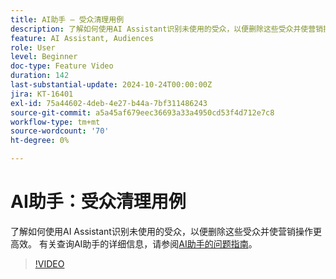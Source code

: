 ```yaml
---
title: AI助手 — 受众清理用例
description: 了解如何使用AI Assistant识别未使用的受众，以便删除这些受众并使营销操作更高效。
feature: AI Assistant, Audiences
role: User
level: Beginner
doc-type: Feature Video
duration: 142
last-substantial-update: 2024-10-24T00:00:00Z
jira: KT-16401
exl-id: 75a44602-4deb-4e27-b44a-7bf311486243
source-git-commit: a5a45af679eec36693a33a4950cd53f4d712e7c8
workflow-type: tm+mt
source-wordcount: '70'
ht-degree: 0%

---
```


# AI助手：受众清理用例

了解如何使用AI Assistant识别未使用的受众，以便删除这些受众并使营销操作更高效。 有关查询AI助手的详细信息，请参阅[AI助手的问题指南](https://experienceleague.adobe.com/en/docs/experience-platform/ai-assistant/questions)。

>[!VIDEO](https://video.tv.adobe.com/v/3435532/?learn=on)
